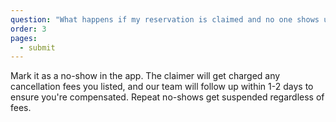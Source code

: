 ```yaml
---
question: "What happens if my reservation is claimed and no one shows up?"
order: 3
pages:
  - submit
---
```


Mark it as a no-show in the app. The claimer will get charged any cancellation fees you listed, and our team will follow up within 1-2 days to ensure you're compensated. Repeat no-shows get suspended regardless of fees.
